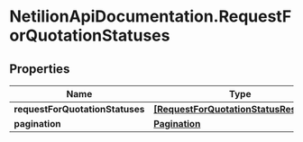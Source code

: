# NetilionApiDocumentation.RequestForQuotationStatuses

## Properties
Name | Type | Description | Notes
------------ | ------------- | ------------- | -------------
**requestForQuotationStatuses** | [**[RequestForQuotationStatusResponse]**](RequestForQuotationStatusResponse.md) |  | [optional] 
**pagination** | [**Pagination**](Pagination.md) |  | [optional] 



